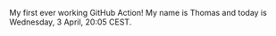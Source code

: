 My first ever working GitHub Action!
My name is Thomas and today is Wednesday, 3 April, 20:05 CEST. 
